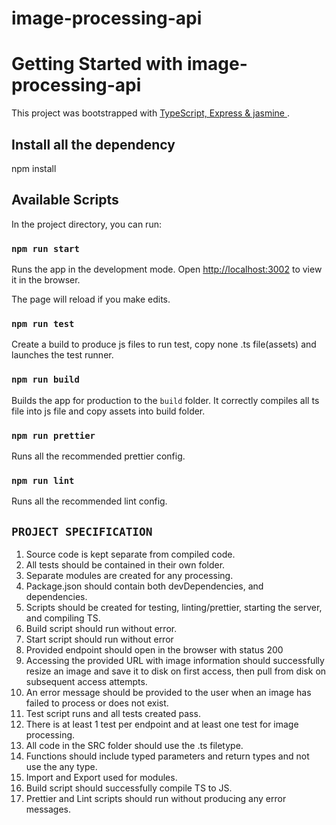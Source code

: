 # image-processing-api

# Getting Started with image-processing-api

This project was bootstrapped with [TypeScript, Express & jasmine ](https://github.com/madhav1993/image-processing-api).

## Install all the dependency

npm install

## Available Scripts

In the project directory, you can run:

### `npm run start`

Runs the app in the development mode.
Open [http://localhost:3002](http://localhost:3002) to view it in the browser.

The page will reload if you make edits.

### `npm run test`

Create a build to produce js files to run test, copy none .ts file(assets) and launches the test runner.

### `npm run build`

Builds the app for production to the `build` folder.
It correctly compiles all ts file into js file and copy assets into build folder.

### `npm run prettier`

Runs all the recommended prettier config.

### `npm run lint`

Runs all the recommended lint config.

## `PROJECT SPECIFICATION`

1. Source code is kept separate from compiled code.
2. All tests should be contained in their own folder.
3. Separate modules are created for any processing.
4. Package.json should contain both devDependencies, and dependencies.
5. Scripts should be created for testing, linting/prettier, starting the server, and compiling TS.
6. Build script should run without error.
7. Start script should run without error
8. Provided endpoint should open in the browser with status 200
9. Accessing the provided URL with image information should successfully resize an image and save it to disk on first access, then pull from disk on subsequent access attempts.
10. An error message should be provided to the user when an image has failed to process or does not exist.
11. Test script runs and all tests created pass.
12. There is at least 1 test per endpoint and at least one test for image processing.
13. All code in the SRC folder should use the .ts filetype.
14. Functions should include typed parameters and return types and not use the any type.
15. Import and Export used for modules.
16. Build script should successfully compile TS to JS.
17. Prettier and Lint scripts should run without producing any error messages.
